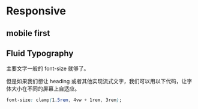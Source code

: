 # Responsive

## mobile first

## Fluid Typography

主要文字一般的 font-size 就够了。

但是如果我们想让 heading 或者其他实现流式文字，我们可以用以下代码，让字体大小在不同的屏幕上自适应。

```css
font-size: clamp(1.5rem, 4vw + 1rem, 3rem);
```
